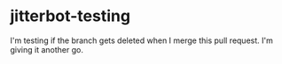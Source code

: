 # jitterbot-testing

I'm testing if the branch gets deleted when I merge this pull request.
I'm giving it another go.
